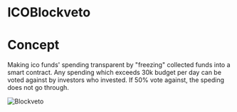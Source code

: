 # ICOBlockveto

# Concept

Making ico funds' spending transparent by "freezing" collected funds into a smart contract. 
Any spending which exceeds 30k budget per day can be voted against by investors who invested. 
If 50% vote against, the speding does not go through.

![Blockveto](C:\Users\amuenal\Downloads\blockveto.png?raw=true "Blockveto")
